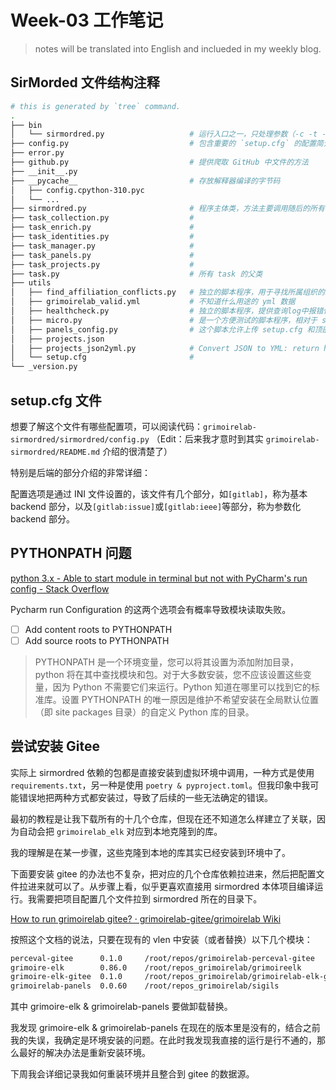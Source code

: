 # Week-03 工作笔记

> notes will be translated into English and inclueded in my weekly blog.

## SirMorded 文件结构注释

```bash
# this is generated by `tree` command.
.
├── bin
│   └── sirmordred.py                   # 运行入口之一，只处理参数（-c -t -p），调用根目录下的 `from sirmordred.sirmordred import SirMordred`。 包含在 `pyproject.toml - [tool.poetry.scripts]`
├── config.py                           # 包含重要的 `setup.cfg` 的配置简介，以及创建与读取配置文件的方法
├── error.py
├── github.py                           # 提供爬取 GitHub 中文件的方法
├── __init__.py
├── __pycache__                         # 存放解释器编译的字节码
│   ├── config.cpython-310.pyc
│   └── ...
├── sirmordred.py                       # 程序主体类，方法主要调用随后的所有 task
├── task_collection.py                  #
├── task_enrich.py                      #
├── task_identities.py                  #
├── task_manager.py                     #
├── task_panels.py                      #
├── task_projects.py                    #
├── task.py                             # 所有 task 的父类
├── utils
│   ├── find_affiliation_conflicts.py   # 独立的脚本程序，用于寻找所属组织的冲突
│   ├── grimoirelab_valid.yml           # 不知道什么用途的 yml 数据
│   ├── healthcheck.py                  # 独立的脚本程序，提供查询log中报错信息的途径。包含在 `pyproject.toml - [tool.poetry.scripts]`
│   ├── micro.py                        # 是一个方便测试的脚本程序，相对于 sirmordred.py 完整执行项目，micro.py 可以用参数决定只执行哪些task 便于测试。 包含在 `pyproject.toml - [tool.poetry.scripts]`
│   ├── panels_config.py                # 这个脚本允许上传 setup.cfg 和顶部菜单中使用的仪表盘。它依赖于任务面板和任务面板菜单类。看主函数可以看动在干什么。 包含在 `pyproject.toml - [tool.poetry.scripts]`
│   ├── projects.json
│   ├── projects_json2yml.py            # Convert JSON to YML: return hierarchy.yml and projects_repo.yml 不知道有什么用
│   └── setup.cfg                       #
└── _version.py
```

## setup.cfg 文件

想要了解这个文件有哪些配置项，可以阅读代码：`grimoirelab-sirmordred/sirmordred/config.py` （Edit：后来我才意时到其实 `grimoirelab-sirmordred/README.md` 介绍的很清楚了）

特别是后端的部分介绍的非常详细：

配置选项是通过 INI 文件设置的，该文件有几个部分，如`[gitlab]`，称为基本 backend 部分，以及`[gitlab:issue]`或`[gitlab:ieee]`等部分，称为参数化 backend 部分。

## PYTHONPATH 问题

[python 3.x - Able to start module in terminal but not with PyCharm's run config - Stack Overflow](https://stackoverflow.com/questions/70555130/able-to-start-module-in-terminal-but-not-with-pycharms-run-config)

Pycharm run Configuration 的这两个选项会有概率导致模块读取失败。

- [ ] Add content roots to PYTHONPATH
- [ ] Add source roots to PYTHONPATH

> PYTHONPATH 是一个环境变量，您可以将其设置为添加附加目录，python 将在其中查找模块和包。对于大多数安装，您不应该设置这些变量，因为 Python 不需要它们来运行。Python 知道在哪里可以找到它的标准库。设置 PYTHONPATH 的唯一原因是维护不希望安装在全局默认位置（即 site packages 目录）的自定义 Python 库的目录。

## 尝试安装 Gitee

实际上 sirmordred 依赖的包都是直接安装到虚拟环境中调用，一种方式是使用 `requirements.txt`，另一种是使用 `poetry & pyproject.toml`。但我印象中我可能错误地把两种方式都安装过，导致了后续的一些无法确定的错误。

最初的教程是让我下载所有的十几个仓库，但现在还不知道怎么样建立了关联，因为自动会把 `grimoirelab_elk` 对应到本地克隆到的库。

我的理解是在某一步骤，这些克隆到本地的库其实已经安装到环境中了。

下面要安装 gitee 的办法也不复杂，把对应的几个仓库依赖拉进来，然后把配置文件拉进来就可以了。从步骤上看，似乎更喜欢直接用 sirmordred 本体项目编译运行。我需要把项目配置几个文件拉到 sirmordred 所在的目录下。

[How to run grimoirelab gitee? · grimoirelab-gitee/grimoirelab Wiki](https://github.com/grimoirelab-gitee/grimoirelab/wiki/How-to-run-grimoirelab-gitee%3F)

按照这个文档的说法，只要在现有的 vlen 中安装（或者替换）以下几个模块：

```BASH
perceval-gitee      0.1.0     /root/repos/grimoirelab-perceval-gitee
grimoire-elk        0.86.0    /root/repos_grimoirelab/grimoireelk
grimoire-elk-gitee  0.1.0     /root/repos_grimoirelab/grimoirelab-elk-gitee
grimoirelab-panels  0.0.60    /root/repos_grimoirelab/sigils
```

其中 grimoire-elk & grimoirelab-panels 要做卸载替换。

我发现 grimoire-elk & grimoirelab-panels 在现在的版本里是没有的，结合之前我的失误，我确定是环境安装的问题。在此时我发现我直接的运行是行不通的，那么最好的解决办法是重新安装环境。

下周我会详细记录我如何重装环境并且整合到 gitee 的数据源。
